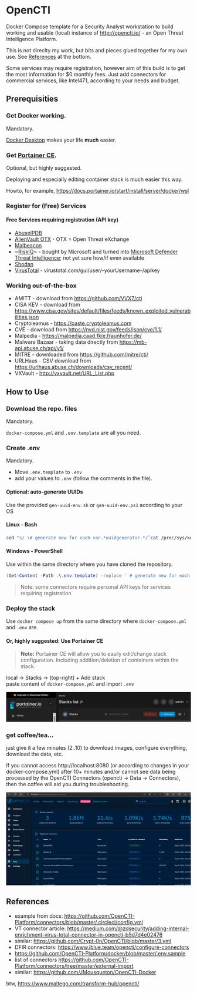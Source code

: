 # OpenCTI
Docker Compose template for a Security Analyst workstation to build working and usable (local) instance of http://opencti.io/ - an Open Threat Intelligence Platform.

This is not direclty my work, but bits and pieces glued together for my own use.
See [References](#References) at the bottom.

Some services may require registration, however aim of this build is to get the most information for $0 monthly fees.
Just add connectors for commercial services, like Intel471, according to your needs and budget.

## Prerequisities

### Get Docker working.
Mandatory.

[Docker Desktop](https://www.docker.com/products/docker-desktop/) makes your life **much** easier.

### Get [Portainer CE](https://portainer.io/).
Optional, but highly suggested.

Deploying and especially editing container stack is much easier this way.

Howto, for example, https://docs.portainer.io/start/install/server/docker/wsl

### Register for (Free) Services

#### Free Services requiring registration (API key)
* [AbuseIPDB](https://www.abuseipdb.com/account/api)
* [AlienVault OTX](https://otx.alienvault.com/api) - OTX = Open Threat eXchange
* [Malbeacon](https://www.malbeacon.com/register)
* ~[RiskIQ](https://community.riskiq.com/)~ - bought by Microsoft and turned into [Microsoft Defender Threat Intelligence](https://ti.defender.microsoft.com/); not yet sure how/if even available
* [Shodan](https://account.shodan.io/)
* [VirusTotal](https://www.virustotal.com/) - virustotal.com/gui/user/-yourUsername-/apikey

### Working out-of-the-box
* AMITT - download from https://github.com/VVX7/cti
* CISA KEV - download from https://www.cisa.gov/sites/default/files/feeds/known_exploited_vulnerabilities.json
* Cryptoleamus - https://paste.cryptoleamus.com
* CVE - download from https://nvd.nist.gov/feeds/json/cve/1.1/
* Malpedia - https://malpedia.caad.fkie.fraunhofer.de/
* Malware Bazaar - taking data directly from https://mb-api.abuse.ch/api/v1/
* MITRE - downloaded from https://github.com/mitre/cti/
* URLHaus - CSV download from https://urlhaus.abuse.ch/downloads/csv_recent/
* VXVault - http://vxvault.net/URL_List.php


## How to Use

### Download the repo. files
Mandatory.

`docker-compose.yml` and `.env.template` are all you need.

### Create .env
Mandatory.

- Move `.env.template` to `.env`
- add your values to `.env` (follow the comments in the file).

#### Optional: auto-generate UUIDs
Use the provided `gen-uuid-env.sh` or `gen-uuid-env.ps1` according to your OS
#### Linux - Bash
```bash
sed "s/ \# generate new for each var.*uuidgenerator.*/`cat /proc/sys/kernel/random/uuid`/g" .env.template > .env
```
#### Windows - PowerShell
Use within the same directory where you have cloned the repository.
```powershell
(Get-Content -Path .\.env.template) -replace ' # generate new for each var at https://www.uuidgenerator.net/', [guid]::NewGuid().ToString() > .env
```


> Note: some connectors require personal API keys for services requiring registration

### Deploy the stack

Use `docker compose up` from the same directory where `docker-compose.yml` and `.env` are.



#### Or, highly suggested: Use Portainer CE
> **Note:** Portainer CE will allow you to easily edit/change stack configuration. Including addition/deletion of containers within the stack.

local -> Stacks -> (top-right) + Add stack <br> paste content of `docker-compose.yml` and import `.env`


![Portainer header](/docs/portainer-stacks-list.PNG)


### get coffee/tea...
just give it a few minutes (2..10) to download images, configure everything, download the data, etc.

If you cannot access http://localhost:8080 (or according to changes in your docker-compose.yml) after 10+ minutes and/or cannot see data being processed by the OpenCTI Connectors (opencti -> Data -> Connectors), then the coffee will aid you during troubleshooting.


![OpenCTI Connectors overview](/docs/opencti-connectors.PNG)


## References
* example from docs: https://github.com/OpenCTI-Platform/connectors/blob/master/.circleci/config.yml
* VT connector article: https://medium.com/@zdsecurity/adding-internal-enrichment-virus-total-connector-in-opencti-b5d7d4e02476
* similar: https://github.com/Crypt-0n/OpenCTI/blob/master/3.yml
* DFIR connectors: https://www.iblue.team/opencti/configure-connectors
* https://github.com/OpenCTI-Platform/docker/blob/master/.env.sample
* list of connectors https://github.com/OpenCTI-Platform/connectors/tree/master/external-import
* similar: https://github.com/JMousqueton/OpenCTI-Docker

btw, https://www.maltego.com/transform-hub/opencti/
